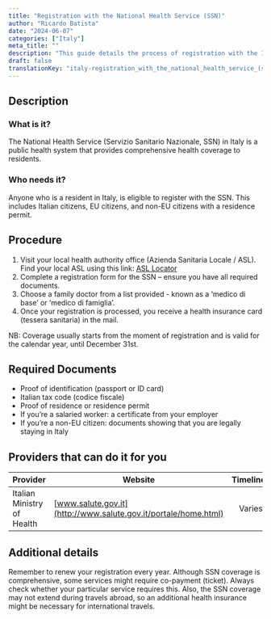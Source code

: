 ```yaml
---
title: "Registration with the National Health Service (SSN)"
author: "Ricardo Batista"
date: "2024-06-07"
categories: ["Italy"]
meta_title: ""
description: "This guide details the process of registration with the Italian National Health Service (Servizio Sanitario Nazionale, SSN)"
draft: false
translationKey: "italy-registration_with_the_national_health_service_(ssn)"
---
```


## Description
### What is it?
The National Health Service (Servizio Sanitario Nazionale, SSN) in Italy is a public health system that provides comprehensive health coverage to residents. 

### Who needs it?
Anyone who is a resident in Italy, is eligible to register with the SSN. This includes Italian citizens, EU citizens, and non-EU citizens with a residence permit.

## Procedure
1. Visit your local health authority office (Azienda Sanitaria Locale / ASL). Find your local ASL using this link: [ASL Locator](http://www.salute.gov.it/portale/temi/p2_6.jsp?lingua=italiano&id=3680&area=Le%20ASL&menu=vuoto)
2. Complete a registration form for the SSN – ensure you have all required documents. 
3. Choose a family doctor from a list provided - known as a ‘medico di base’ or ‘medico di famiglia’.
4. Once your registration is processed, you receive a health insurance card (tessera sanitaria) in the mail.

NB: Coverage usually starts from the moment of registration and is valid for the calendar year, until December 31st.

## Required Documents
- Proof of identification (passport or ID card)
- Italian tax code (codice fiscale)
- Proof of residence or residence permit
- If you’re a salaried worker: a certificate from your employer
- If you’re a non-EU citizen: documents showing that you are legally staying in Italy

## Providers that can do it for you

| Provider        |     Website     |     Timelines    |       Cost      |
| --------------- | --------------- |  :-------------: | :-------------: |
| Italian Ministry of Health      |  [www.salute.gov.it](http://www.salute.gov.it/portale/home.html)       |      Varies      |        Free       |

## Additional details
Remember to renew your registration every year. Although SSN coverage is comprehensive, some services might require co-payment (ticket). Always check whether your particular service requires this. Also, the SSN coverage may not extend during travels abroad, so an additional health insurance might be necessary for international travels.
